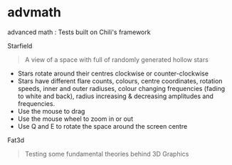 # advmath

advanced math : Tests built on Chili's framework

Starfield
> A view of a space with full of randomly generated hollow stars
- Stars rotate around their centres clockwise or counter-clockwise
- Stars have different flare counts, colours, centre coordinates, rotation speeds, inner and outer radiuses, colour changing frequencies (fading to white and back), radius increasing & decreasing amplitudes and frequencies.
- Use the mouse to drag
- Use the mouse wheel to zoom in or out
- Use Q and E to rotate the space around the screen centre

Fat3d
> Testing some fundamental theories behind 3D Graphics
